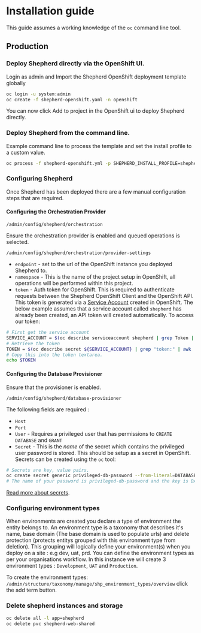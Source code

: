 # Installation guide

This guide assumes a working knowledge of the `oc` command line tool. 

## Production

### Deploy Shepherd directly via the OpenShift UI.
Login as admin and Import the Shepherd OpenShift deployment template globally
```bash
oc login -u system:admin
oc create -f shepherd-openshift.yaml -n openshift
```
You can now click Add to project in the OpenShift ui to deploy Shepherd directly.

### Deploy Shepherd from the command line.
Example command line to process the template and set the install profile to a custom value. 
```bash
oc process -f shepherd-openshift.yml -p SHEPHERD_INSTALL_PROFILE=shepherd | oc create -f -
```

### Configuring Shepherd

Once Shepherd has been deployed there are a few manual configuration steps that are required. 

#### Configuring the Orchestration Provider

`/admin/config/shepherd/orchestration`

Ensure the orchestration provider is enabled and queued operations is selected.

`/admin/config/shepherd/orchestration/provider-settings`

- `endpoint` - set to the url of the OpenShift instance you deployed Shepherd to.
- `namespace` - This is the name of the project setup in OpenShift, all operations will be performed within this project.
- `token` - Auth token for OpenShift. This is required to authenticate requests between the Shepherd OpenShift Client and the OpenShift API.
   This token is generated via a [Service Account](https://docs.openshift.com/container-platform/3.5/dev_guide/service_accounts.html) created in OpenShift. 
   The below example assumes that a service account called `shepherd` has already been created, an API token will created automatically. 
   To access our token:
```bash
# First get the service account
SERVICE_ACCOUNT = $(oc describe serviceaccount shepherd | grep Token | awk '{ print $2 }')
# Retrieve the token 
TOKEN = $(oc describe secret ${SERVICE_ACCOUNT} | grep "token:" | awk '{ print $2 }')
# Copy this into the token textarea.
echo $TOKEN
```

#### Configuring the Database Provisioner

Ensure that the provisioner is enabled. 

`/admin/config/shepherd/database-provisioner`

The following fields are required : 
- `Host` 
- `Port`
- `User` - Requires a privileged user that has permissions to `CREATE DATABASE` and `GRANT`
- `Secret` - This is the *name* of the secret which contains the privileged user password is stored. This should be setup as a secret in OpenShift.
Secrets can be created using the `oc` tool:
```bash
# Secrets are key, value pairs. 
oc create secret generic privileged-db-password --from-literal=DATABASE_PASSWORD=SUPERSECRETPWD
# The name of your password is privileged-db-password and the key is DATABASE_PASSWORD.
``` 
[Read more about secrets](https://docs.openshift.com/container-platform/3.5/dev_guide/secrets.html). 

### Configuring environment types

When environments are created you declare a type of environment the entity belongs to. An environment type is a taxonomy that describes it's name,
base domain (The base domain is used to populate urls) and delete protection (protects entitys grouped with this environment type from deletion). 
This grouping will logically define your environment(s) when you deploy on a site : e.g dev, uat, prd. You can define the environment types as per your 
organisations workflow. In this instance we will create 3 environment types : `Development`, `UAT` and `Production`.

To create the environment types: 
`/admin/structure/taxonomy/manage/shp_environment_types/overview` click the add term button. 

### Delete shepherd instances and storage
```bash
oc delete all -l app=shepherd
oc delete pvc shepherd-web-shared
```
